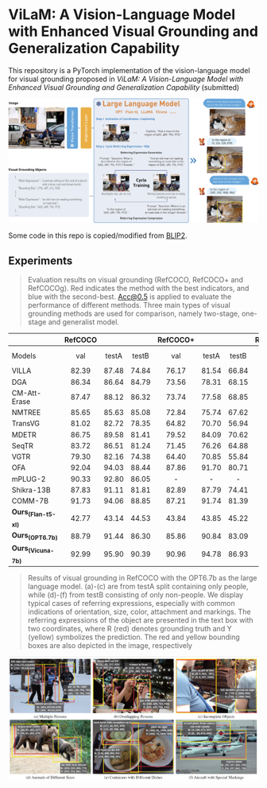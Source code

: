 # ViLaM: A Vision-Language Model with Enhanced Visual Grounding and Generalization Capability

This repository is a PyTorch implementation of the vision-language model for visual grounding proposed in *ViLaM: A Vision-Language Model with Enhanced Visual Grounding and Generalization Capability* (submitted)





![model](images/model.jpg)

Some code in this repo is copied/modified from [BLIP2](https://github.com/salesforce/LAVIS).




## Experiments

> Evaluation results on visual grounding (RefCOCO, RefCOCO+ and RefCOCOg). Red indicates the method with the best indicators, and blue with the second-best. Acc@0.5 is applied to evaluate the performance of different methods. Three main types of visual grounding methods are used for comparison, namely two-stage, one-stage and generalist model.
> 
|                                           |  RefCOCO  |         |         |  RefCOCO+  |         |         | RefCOCOg |        |
|-------------------------------------------|:---------:|:-------:|:-------:|:----------:|:-------:|:-------:|:--------:|:------:|
| Models                                    |    val    |  testA  |  testB  |    val     |  testA  |  testB  |  val-u   | test-u |
| VILLA                                     |   82.39   |  87.48  |  74.84  |   76.17    |  81.54  |  66.84  |  76.18   | 76.71  |
| DGA                                       |   86.34   |  86.64  |  84.79  |   73.56    |  78.31  |  68.15  |  80.21   | 80.26  |
| CM-Att-Erase                              |   87.47   |  88.12  |  86.32  |   73.74    |  77.58  |  68.85  |  80.23   | 80.37  |
| NMTREE                                    |   85.65   |  85.63  |  85.08  |   72.84    |  75.74  |  67.62  |  78.57   | 78.21  |
| TransVG                                   |   81.02   |  82.72  |  78.35  |   64.82    |  70.70  |  56.94  |  68.67   | 67.73  |
| MDETR                                     |   86.75   |  89.58  |  81.41  |   79.52    |  84.09  |  70.62  |  81.64   | 80.89  |
| SeqTR                                     |   83.72   |  86.51  |  81.24  |   71.45    |  76.26  |  64.88  |  74.86   | 74.21  |
| VGTR                                      |   79.30   |  82.16  |  74.38  |   64.40    |  70.85  |  55.84  |  66.83   | 67.28  |
| OFA                                       |   92.04   |  94.03  |  88.44  |   87.86    |  91.70  |  80.71  |  88.07   | 88.78  |
| mPLUG-2                                   |   90.33   |  92.80  |  86.05  |     -      |    -    |    -    |  84.70   | 85.14  |
| Shikra-13B                                |   87.83   |  91.11  |  81.81  |   82.89    |  87.79  |  74.41  |  82.64   | 83.16  |
| COMM-7B                                   |   91.73   |  94.06  |  88.85  |   87.21    |  91.74  |  81.39  |  87.32   | 88.33  |
| $\textbf{Ours}_{\textbf{(Flan-t5-xl)}}$   |   42.77   |  43.14  |  44.53  |   43.84    |  43.85  |  45.22  |  50.55   | 49.71  |
| $\textbf{Ours}_{\textbf{(OPT6.7b)}}$      |   88.79   |  91.44  |  86.30  |   85.86    |  90.84  |  83.09  |  88.62   | 87.22  |
| $\textbf{Ours}_{\textbf{(Vicuna-7b)}}$    |   92.99   |  95.90  |  90.39  |   90.96    |  94.78  |  86.93  |  90.05   | 89.51  |


> Results of visual grounding in RefCOCO with the OPT6.7b as the large language model. (a)-(c) are from testA split containing only people, while (d)-(f) from testB consisting of only non-people. We display typical cases of referring expressions, especially with common indications of orientation, size, color, attachment and markings. The referring expressions of the object are presented in the text box with two coordinates, where R (red) denotes grounding truth and Y (yellow) symbolizes the prediction. The red and yellow bounding boxes are also depicted in the image, respectively

![exp](images/exp.jpg)

